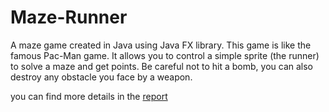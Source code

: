 # Maze-Runner

A maze game created in Java using Java FX library. This game is like the famous Pac-Man game. It allows you to control a simple sprite (the runner) to solve a maze and get points. Be careful
not to hit a bomb, you can also destroy any obstacle you face by a weapon.

you can find more details in the [report](https://docs.google.com/document/d/1S-2cTgRErx8U9rqYB3ZNToQKSarr09te5Xjaf9sn8jI/edit?usp=sharing)
